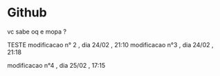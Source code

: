 # Github 
vc sabe oq e mopa ?


TESTE 
modificacao n° 2 , dia 24/02 , 21:10
modificacao n°3  , dia 24/02 , 21:18

modificacao n°4 , dia 25/02 , 17:15
